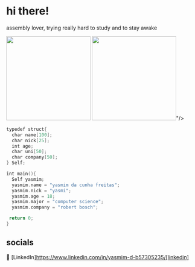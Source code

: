 # hi there!

assembly lover, trying really hard to study and to stay awake

<img align="top-right" width="223" src="https://i.pinimg.com/originals/55/a2/c8/55a2c886df84983873852b3e7b308c31.gif"/>
<img align="down-right" width="223" src="https://i.pinimg.com/originals/8a/82/90/8a829071e643e7d52e850b27a30e40a1.gif"/>"/>

```kotlin
typedef struct{
  char name[100];
  char nick[25];
  int age;
  char uni[50];
  char company[50];
} Self;

int main(){
  Self yasmim;
  yasmim.name = "yasmim da cunha freitas";
  yasmim.nick = "yasmi";
  yasmim.age = 18;
  yasmim.major = "computer science";
  yasmim.company = "robert bosch";

 return 0;
}

```

## socials

👔 [LinkedIn]https://www.linkedin.com/in/yasmim-d-b57305235/[linkedin]
